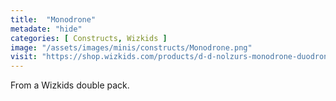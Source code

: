 ```yaml
---
title:  "Monodrone"
metadate: "hide"
categories: [ Constructs, Wizkids ]
image: "/assets/images/minis/constructs/Monodrone.png"
visit: "https://shop.wizkids.com/products/d-d-nolzurs-monodrone-duodrone"
---
```

From a Wizkids double pack.